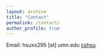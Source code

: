 ```yaml
---
layout: archive
title: "Contact"
permalink: /contact/
author_profile: true
---
```


Email: hsuxx295 [at] umn.edu
<i class="fab fa-github"></i> <a href="http://github.com/cshsu">cshsu</a>
